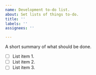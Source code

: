 ```yaml
---
name: Development to-do list.
about: Set lists of things to-do.
title: ''
labels: ''
assignees: ''

---
```


A short summary of what should be done.

  - [ ] List item 1.  
  - [ ] List item 2.  
  - [ ] List item 3.  
